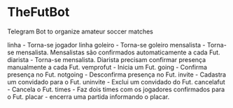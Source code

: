 # TheFutBot
Telegram Bot to organize amateur soccer matches

linha - Torna-se jogador linha
goleiro - Torna-se goleiro
mensalista - Torna-se mensalista. Mensalistas são confirmados automaticamente a cada Fut.
diarista - Torna-se mensalista. Diarista precisam confirmar presença manualmente a cada Fut.
vemprofut - Inicia um Fut.
going - Confirma presença no Fut.
notgoing - Desconfirma presença no Fut.
invite - Cadastra um convidado para o Fut.
uninvite - Exclui um convidado do Fut.
cancelafut - Cancela o Fut.
times - Faz dois times com os jogadores confirmados para o Fut.
placar - encerra uma partida informando o placar.

